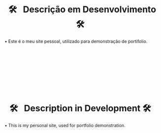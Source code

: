 <h1 align="center">🛠 &nbsp; Descrição em Desenvolvimento 🛠 &nbsp;</h1>
<p align="left">  </p>

• Este é o meu site pessoal, utilizado para demonstração de portifolio.

<br><br><br><br><br><br><br><br>

<h1 align="center">🛠 &nbsp; Description in Development 🛠 &nbsp;</h1>
<p align="left">  </p>

• This is my personal site, used for portfolio demonstration.

